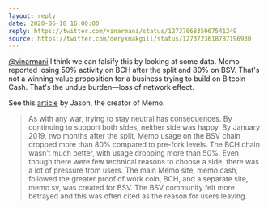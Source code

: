 ```yaml
---
layout: reply
date: 2020-06-18 16:00:00
reply: https://twitter.com/vinarmani/status/1273706835967541249
source: https://twitter.com/derykmakgill/status/1273723618787196930
---
```


[@vinarmani](https://twitter.com/vinarmani) I think we can falsify this by looking at some data. Memo reported losing 50% activity on BCH after the split and 80% on BSV. That's not a winning value proposition for a business trying to build on Bitcoin Cash. That's the undue burden—loss of network effect. 

See this [article](https://jasonc.me/blog/why-memo-supports-bsv) by Jason, the creator of Memo.

>As with any war, trying to stay neutral has consequences. By continuing to support both sides, neither side was happy. By January 2019, two months after the split, Memo usage on the BSV chain dropped more than 80% compared to pre-fork levels. The BCH chain wasn’t much better, with usage dropping more than 50%. Even though there were few technical reasons to choose a side, there was a lot of pressure from users. The main Memo site, memo.cash, followed the greater proof of work coin, BCH, and a separate site, memo.sv, was created for BSV. The BSV community felt more betrayed and this was often cited as the reason for users leaving.
